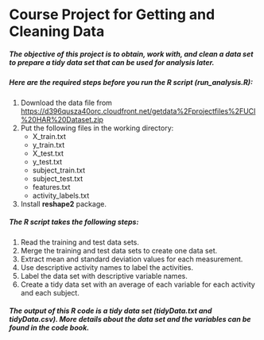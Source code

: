 # Course Project for Getting and Cleaning Data

##### The objective of this project is to obtain, work with, and clean a data set to prepare a tidy data set that can be used for analysis later.

##### Here are the required steps before you run the R script (run_analysis.R):

1. Download the data file from https://d396qusza40orc.cloudfront.net/getdata%2Fprojectfiles%2FUCI%20HAR%20Dataset.zip
2. Put the following files in the working directory:
   * X_train.txt
   * y_train.txt
   * X_test.txt
   * y_test.txt
   * subject_train.txt
   * subject_test.txt
   * features.txt
   * activity_labels.txt
3. Install **reshape2** package.

##### The R script takes the following steps:
1. Read the training and test data sets.
2. Merge the training and test data sets to create one data set.
3. Extract mean and standard deviation values for each measurement.
4. Use descriptive activity names to label the activities.
5. Label the data set with descriptive variable names.
6. Create a tidy data set with an average of each variable for each activity and each subject.

##### The output of this R code is a tidy data set (tidyData.txt and tidyData.csv). More details about the data set and the variables can be found in the code book.
